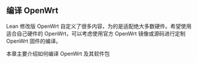 ## 编译 OpenWrt

Lean 修改版 OpenWrt 自定义了很多内容，为的是适配绝大多数硬件。希望使用适合自己硬件的 OpenWrt，可以考虑使用官方 OpenWrt 镜像或源码进行定制 OpenWrt 固件的编译。

本章主要介绍如何编译 OpenWrt 及其软件包 